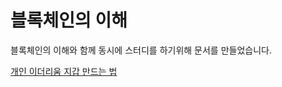 # 블록체인의 이해

블록체인의 이해와 함께 동시에 스터디를 하기위해 문서를 만들었습니다.


[개인 이더리움 지갑 만드는 법](https://github.com/TerryJung/Understanding_Blockchains/blob/master/HowToMake_EtherWallet.md)
